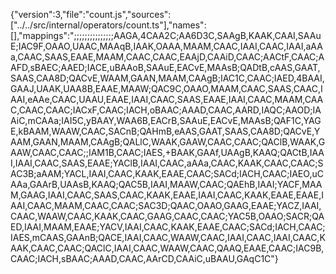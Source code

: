 {"version":3,"file":"count.js","sources":["../../src/internal/operators/count.ts"],"names":[],"mappings":";;;;;;;;;;;;;;;AAGA,4CAA2C;AA6D3C,SAAgB,KAAK,CAAI,SAAuE;IAC9F,OAAO,UAAC,MAAqB,IAAK,OAAA,MAAM,CAAC,IAAI,CAAC,IAAI,aAAa,CAAC,SAAS,EAAE,MAAM,CAAC,CAAC,EAAjD,CAAiD,CAAC;AACtF,CAAC;AAFD,sBAEC;AAED;IACE,uBAAoB,SAAuE,EACvE,MAAsB;QADtB,cAAS,GAAT,SAAS,CAA8D;QACvE,WAAM,GAAN,MAAM,CAAgB;IAC1C,CAAC;IAED,4BAAI,GAAJ,UAAK,UAA8B,EAAE,MAAW;QAC9C,OAAO,MAAM,CAAC,SAAS,CAAC,IAAI,eAAe,CAAC,UAAU,EAAE,IAAI,CAAC,SAAS,EAAE,IAAI,CAAC,MAAM,CAAC,CAAC,CAAC;IACxF,CAAC;IACH,oBAAC;AAAD,CAAC,AARD,IAQC;AAOD;IAAiC,mCAAa;IAI5C,yBAAY,WAA6B,EACrB,SAAuE,EACvE,MAAsB;QAF1C,YAGE,kBAAM,WAAW,CAAC,SACnB;QAHmB,eAAS,GAAT,SAAS,CAA8D;QACvE,YAAM,GAAN,MAAM,CAAgB;QALlC,WAAK,GAAW,CAAC,CAAC;QAClB,WAAK,GAAW,CAAC,CAAC;;IAM1B,CAAC;IAES,+BAAK,GAAf,UAAgB,KAAQ;QACtB,IAAI,IAAI,CAAC,SAAS,EAAE;YAClB,IAAI,CAAC,aAAa,CAAC,KAAK,CAAC,CAAC;SAC3B;aAAM;YACL,IAAI,CAAC,KAAK,EAAE,CAAC;SACd;IACH,CAAC;IAEO,uCAAa,GAArB,UAAsB,KAAQ;QAC5B,IAAI,MAAW,CAAC;QAEhB,IAAI;YACF,MAAM,GAAG,IAAI,CAAC,SAAS,CAAC,KAAK,EAAE,IAAI,CAAC,KAAK,EAAE,EAAE,IAAI,CAAC,MAAM,CAAC,CAAC;SAC3D;QAAC,OAAO,GAAG,EAAE;YACZ,IAAI,CAAC,WAAW,CAAC,KAAK,CAAC,GAAG,CAAC,CAAC;YAC5B,OAAO;SACR;QAED,IAAI,MAAM,EAAE;YACV,IAAI,CAAC,KAAK,EAAE,CAAC;SACd;IACH,CAAC;IAES,mCAAS,GAAnB;QACE,IAAI,CAAC,WAAW,CAAC,IAAI,CAAC,IAAI,CAAC,KAAK,CAAC,CAAC;QAClC,IAAI,CAAC,WAAW,CAAC,QAAQ,EAAE,CAAC;IAC9B,CAAC;IACH,sBAAC;AAAD,CAAC,AArCD,CAAiC,uBAAU,GAqC1C"}
                                                                                                                                                                                                                                                                                                                                                                                 